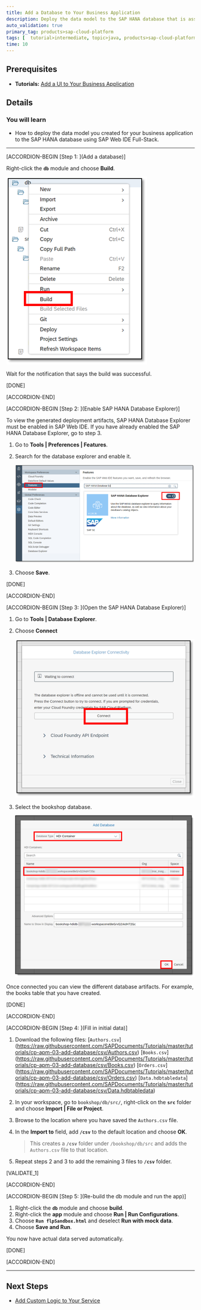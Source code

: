 ```yaml
---
title: Add a Database to Your Business Application
description: Deploy the data model to the SAP HANA database that is associated with your enterprise or trial account.
auto_validation: true
primary_tag: products>sap-cloud-platform
tags: [  tutorial>intermediate, topic>java, products>sap-cloud-platform, products>sap-web-ide ]
time: 10
---
```


## Prerequisites  
 - **Tutorials:** [Add a UI to Your Business Application](https://www.sap.com/developer/tutorials/cp-apm-02-add-ui.html)

## Details
### You will learn  
  - How to deploy the data model you created for your business application to the SAP HANA database using SAP Web IDE Full-Stack.

---

[ACCORDION-BEGIN [Step 1: ](Add a database)]

Right-click the **`db`** module and choose **Build**.

![Build the db module](build-db.png)

Wait for the notification that says the build was successful.

[DONE]

[ACCORDION-END]

[ACCORDION-BEGIN [Step 2: ](Enable SAP HANA Database Explorer)]

To view the generated deployment artifacts, SAP HANA Database Explorer must be enabled in SAP Web IDE. If you have already enabled the SAP HANA Database Explorer, go to step 3.

1. Go to **Tools | Preferences | Features**.
2. Search for the database explorer and enable it.

    ![Enable the database explorer](enable-database-explorer.png)

3. Choose **Save**.

[DONE]

[ACCORDION-END]

[ACCORDION-BEGIN [Step 3: ](Open the SAP HANA Database Explorer)]

1. Go to **Tools | Database Explorer**.
2. Choose **Connect**

    ![Connect to the database](connect-database.png)

3. Select the bookshop database.

    ![Add the database](add-database.png)

Once connected you can view the different database artifacts. For example, the books table that you have created.

[DONE]

[ACCORDION-END]

[ACCORDION-BEGIN [Step 4: ](Fill in initial data)]

1. Download the following files:
 [`Authors.csv`] (https://raw.githubusercontent.com/SAPDocuments/Tutorials/master/tutorials/cp-apm-03-add-database/csv/Authors.csv)
 [`Books.csv`] (https://raw.githubusercontent.com/SAPDocuments/Tutorials/master/tutorials/cp-apm-03-add-database/csv/Books.csv)
 [`Orders.csv`] (https://raw.githubusercontent.com/SAPDocuments/Tutorials/master/tutorials/cp-apm-03-add-database/csv/Orders.csv)
 [`Data.hdbtabledata`] (https://raw.githubusercontent.com/SAPDocuments/Tutorials/master/tutorials/cp-apm-03-add-database/csv/Data.hdbtabledata)
2. In your workspace, go to `bookshop/db/src/`, right-click on the **`src`** folder and choose **Import | File or Project**.
3. Browse to the location where you have saved the `Authors.csv` file.
4. In the **Import to** field, add **`/csv`** to the default location and choose **OK**.

    >This creates a **`/csv`** folder under `/bookshop/db/src` and adds the `Authors.csv` file to that location.

5. Repeat steps 2 and 3 to add the remaining 3 files to **`/csv`** folder.  

[VALIDATE_1]

[ACCORDION-END]

[ACCORDION-BEGIN [Step 5: ](Re-build the db module and run the app)]

1. Right-click the **`db`** module and choose **build**.
2. Right-click the **app** module and choose **Run | Run Configurations**.
3. Choose **`Run flpSandbox.html`** and deselect **Run with mock data**.
4. Choose **Save and Run**.

You now have actual data served automatically.

[DONE]

[ACCORDION-END]

---

## Next Steps
- [Add Custom Logic to Your Service](https://www.sap.com/developer/tutorials/cp-apm-04-custom-logic.html)
